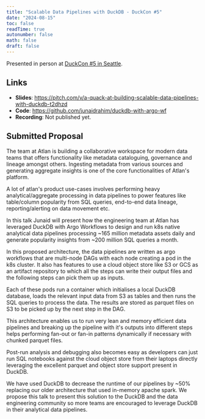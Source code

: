 ```yaml
---
title: "Scalable Data Pipelines with DuckDB - DuckCon #5"
date: "2024-08-15"
toc: false
readTime: true
autonumber: false
math: false
draft: false
---
```


Presented in person at [DuckCon #5 in Seattle](https://duckdb.org/2024/08/15/duckcon5.html).

## Links

- **Slides**: https://pitch.com/v/a-quack-at-building-scalable-data-pipelines-with-duckdb-t2dhzd
- **Code**: https://github.com/junaidrahim/duckdb-with-argo-wf
- **Recording**: Not published yet.

## Submitted Proposal

The team at Atlan is building a collaborative workspace for modern data teams that offers functionality like metadata cataloguing, governance and lineage amongst others. Ingesting metadata from various sources and generating aggregate insights is one of the core functionalities of Atlan's platform.

A lot of atlan's product use-cases involves performing heavy analytical/aggregate processing in data pipelines to power features like table/column popularity from SQL queries, end-to-end data lineage, reporting/alerting on data movement etc.

In this talk Junaid will present how the engineering team at Atlan has leveraged DuckDB with Argo Workflows to design and run k8s native analytical data pipelines processing ~165 million metadata assets daily and generate popularity insights from ~200 million SQL queries a month.

In this proposed architecture, the data pipelines are written as argo workflows that are multi-node DAGs with each node creating a pod in the k8s cluster. It also has features to use a cloud object store like S3 or GCS as an artifact repository to which all the steps can write their output files and the following steps can pick them up as inputs.

Each of these pods run a container which initialises a local DuckDB database, loads the relevant input data from S3 as tables and then runs the SQL queries to process the data. The results are stored as parquet files on S3 to be picked up by the next step in the DAG.

This architecture enables us to run very lean and memory efficient data pipelines and breaking up the pipeline with it's outputs into different steps helps performing fan-out or fan-in patterns dynamically if necessary with chunked parquet files.

Post-run analysis and debugging also becomes easy as developers can just run SQL notebooks against the cloud object store from their laptops directly leveraging the excellent parquet and object store support present in DuckDB.

We have used DuckDB to decrease the runtime of our pipelines by ~50% replacing our older architecture that used in-memory apache spark. We propose this talk to present this solution to the DuckDB and the data engineering community so more teams are encouraged to leverage DuckDB in their analytical data pipelines.



